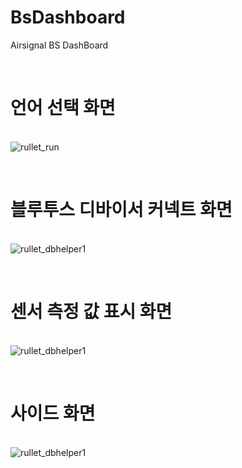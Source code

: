 # BsDashboard
Airsignal BS DashBoard

</br><h1>언어 선택 화면</h1></br>
![rullet_run](https://user-images.githubusercontent.com/52855326/173195251-0a07c7ce-151e-48e7-9e9f-b602bcdeffa1.png)

</br><h1>블루투스 디바이서 커넥트 화면</h1></br>
![rullet_dbhelper1](https://user-images.githubusercontent.com/52855326/173195278-9f1b99d1-35e2-4a2b-9ae4-4e6f30a9b9b1.png)

</br><h1>센서 측정 값 표시 화면</h1></br>
![rullet_dbhelper1](https://user-images.githubusercontent.com/52855326/173195278-9f1b99d1-35e2-4a2b-9ae4-4e6f30a9b9b1.png)

</br><h1>사이드 화면</h1></br>
![rullet_dbhelper1](https://user-images.githubusercontent.com/52855326/173195278-9f1b99d1-35e2-4a2b-9ae4-4e6f30a9b9b1.png)

